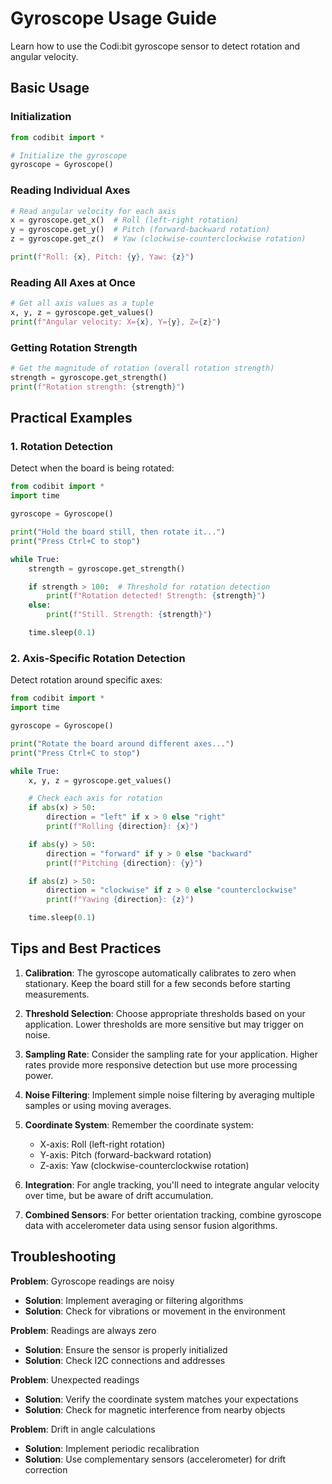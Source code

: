 # Gyroscope Usage Guide

Learn how to use the Codi:bit gyroscope sensor to detect rotation and angular velocity.

## Basic Usage

### Initialization

```python
from codibit import *

# Initialize the gyroscope
gyroscope = Gyroscope()
```

### Reading Individual Axes

```python
# Read angular velocity for each axis
x = gyroscope.get_x()  # Roll (left-right rotation)
y = gyroscope.get_y()  # Pitch (forward-backward rotation)
z = gyroscope.get_z()  # Yaw (clockwise-counterclockwise rotation)

print(f"Roll: {x}, Pitch: {y}, Yaw: {z}")
```

### Reading All Axes at Once

```python
# Get all axis values as a tuple
x, y, z = gyroscope.get_values()
print(f"Angular velocity: X={x}, Y={y}, Z={z}")
```

### Getting Rotation Strength

```python
# Get the magnitude of rotation (overall rotation strength)
strength = gyroscope.get_strength()
print(f"Rotation strength: {strength}")
```

## Practical Examples

### 1. Rotation Detection

Detect when the board is being rotated:

```python
from codibit import *
import time

gyroscope = Gyroscope()

print("Hold the board still, then rotate it...")
print("Press Ctrl+C to stop")

while True:
    strength = gyroscope.get_strength()

    if strength > 100:  # Threshold for rotation detection
        print(f"Rotation detected! Strength: {strength}")
    else:
        print(f"Still. Strength: {strength}")

    time.sleep(0.1)
```

### 2. Axis-Specific Rotation Detection

Detect rotation around specific axes:

```python
from codibit import *
import time

gyroscope = Gyroscope()

print("Rotate the board around different axes...")
print("Press Ctrl+C to stop")

while True:
    x, y, z = gyroscope.get_values()

    # Check each axis for rotation
    if abs(x) > 50:
        direction = "left" if x > 0 else "right"
        print(f"Rolling {direction}: {x}")

    if abs(y) > 50:
        direction = "forward" if y > 0 else "backward"
        print(f"Pitching {direction}: {y}")

    if abs(z) > 50:
        direction = "clockwise" if z > 0 else "counterclockwise"
        print(f"Yawing {direction}: {z}")

    time.sleep(0.1)
```



## Tips and Best Practices

1. **Calibration**: The gyroscope automatically calibrates to zero when stationary. Keep the board still for a few seconds before starting measurements.

2. **Threshold Selection**: Choose appropriate thresholds based on your application. Lower thresholds are more sensitive but may trigger on noise.

3. **Sampling Rate**: Consider the sampling rate for your application. Higher rates provide more responsive detection but use more processing power.

4. **Noise Filtering**: Implement simple noise filtering by averaging multiple samples or using moving averages.

5. **Coordinate System**: Remember the coordinate system:
   - X-axis: Roll (left-right rotation)
   - Y-axis: Pitch (forward-backward rotation)
   - Z-axis: Yaw (clockwise-counterclockwise rotation)

6. **Integration**: For angle tracking, you'll need to integrate angular velocity over time, but be aware of drift accumulation.

7. **Combined Sensors**: For better orientation tracking, combine gyroscope data with accelerometer data using sensor fusion algorithms.

## Troubleshooting

**Problem**: Gyroscope readings are noisy
- **Solution**: Implement averaging or filtering algorithms
- **Solution**: Check for vibrations or movement in the environment

**Problem**: Readings are always zero
- **Solution**: Ensure the sensor is properly initialized
- **Solution**: Check I2C connections and addresses

**Problem**: Unexpected readings
- **Solution**: Verify the coordinate system matches your expectations
- **Solution**: Check for magnetic interference from nearby objects

**Problem**: Drift in angle calculations
- **Solution**: Implement periodic recalibration
- **Solution**: Use complementary sensors (accelerometer) for drift correction
